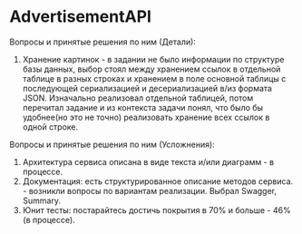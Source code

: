 # AdvertisementAPI

Вопросы и принятые решения по ним (Детали):

1) Хранение картинок - в задании не было информации по структуре базы данных, выбор стоял между хранением ссылок в отдельной таблице в разных строках и хранением в поле
основной таблицы с последующей сериализацией и десериализацией в/из формата JSON. Изначально реализовал отдельной таблицей, потом перечитал задание и из контекста 
задачи понял, что было бы удобнее(но это не точно) реализовать хранение всех ссылок в одной строке.

Вопросы и принятые решения по ним (Усложнения):
1) Архитектура сервиса описана в виде текста и/или диаграмм - в процессе.
2) Документация: есть структурированное описание методов сервиса. - возникли вопросы по вариантам реализации. Выбрал Swagger, Summary.
3) Юнит тесты: постарайтесь достичь покрытия в 70% и больше - 46% (в процессе).
